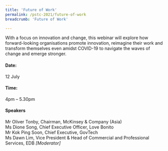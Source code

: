```yaml
---
title: 'Future of Work'
permalink: /pstc-2021/future-of-work
breadcrumb: 'Future of Work'

---
```


With a focus on innovation and change, this webinar will explore how forward-looking organisations promote innovation, reimagine their work and transform themselves even amidst COVID-19 to navigate the waves of change and emerge stronger.

#### Date: 
12 July
#### Time:
4pm – 5.30pm

#### Speakers
Mr Oliver Tonby, Chairman, McKinsey & Company (Asia) <br>
Ms Dione Song, Chief Executive Officer, Love Bonito <br>
Mr Kok Ping Soon, Chief Executive, GovTech <br>
Ms Dawn Lim, Vice President & Head of Commercial and Professional Services, EDB <i> [Moderator] </i> <br>  
